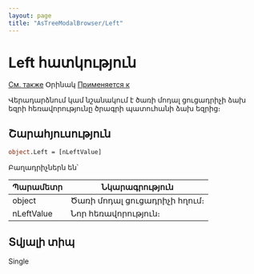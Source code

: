 ```yaml
---
layout: page
title: "AsTreeModalBrowser/Left"
---
```



# Left հատկություն

[См. также](../AsTreeModalBrowser.md) Օրինակ [Применяется к](../AsTreeModalBrowser.md)

Վերադարձնում կամ նշանակում է ծառի մոդալ ցուցադրիչի ձախ եզրի հեռավորությունը ծրագրի պատուհանի ձախ եզրից։

## Շարահյուսություն

``` vb
object.Left = [nLeftValue] 
```

Բաղադրիչներն են՝


| Պարամետր | Նկարագրություն |
|--|--|
| object | Ծառի մոդալ ցուցադրիչի հղում։ |
| nLeftValue |Նոր հեռավորություն։ |

## Տվյալի տիպ

Single

